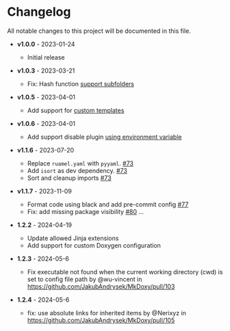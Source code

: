 # Changelog
All notable changes to this project will be documented in this file.

- **v1.0.0** - 2023-01-24
    - Initial release
- **v1.0.3** - 2023-03-21
    - Fix: Hash function [support subfolders](https://github.com/JakubAndrysek/MkDoxy/pull/29)
- **v1.0.5** - 2023-04-01
    - Add support for [custom templates](https://github.com/JakubAndrysek/MkDoxy/pull/39)
- **v1.0.6** - 2023-04-01
    - Add support disable plugin [using environment variable](#disabling-the-plugin)
- **v1.1.6** - 2023-07-20
    - Replace `ruamel.yaml` with `pyyaml`. [#73](https://github.com/JakubAndrysek/MkDoxy/pull/73)
    - Add `isort` as dev dependency. [#73](https://github.com/JakubAndrysek/MkDoxy/pull/73)
    - Sort and cleanup imports [#73](https://github.com/JakubAndrysek/MkDoxy/pull/73)
- **v1.1.7** - 2023-11-09
    - Format code using black and add pre-commit config [#77](https://github.com/JakubAndrysek/MkDoxy/pull/77)
    - Fix: add missing package visibility [#80](https://github.com/JakubAndrysek/MkDoxy/pull/80)
...

- **1.2.2** - 2024-04-19
    - Update allowed Jinja extensions
    - Add support for custom Doxygen configuration
- **1.2.3** - 2024-05-6
    - Fix executable not found when the current working directory (cwd) is set to config file path by @wu-vincent in https://github.com/JakubAndrysek/MkDoxy/pull/103
- **1.2.4** - 2024-05-6
    - fix: use absolute links for inherited items by @Nerixyz in https://github.com/JakubAndrysek/MkDoxy/pull/105
